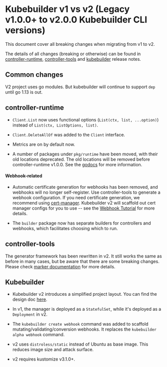 # Kubebuilder v1 vs v2 (Legacy v1.0.0+ to v2.0.0 Kubebuilder CLI versions)

This document cover all breaking changes when migrating from v1 to v2.

The details of all changes (breaking or otherwise) can be found in
[controller-runtime](https://github.com/kubernetes-sigs/controller-runtime/releases),
[controller-tools](https://github.com/kubernetes-sigs/controller-tools/releases)
and [kubebuilder](https://github.com/kubernetes-sigs/kubebuilder/releases)
release notes.

## Common changes

V2 project uses go modules. But kubebuilder will continue to support `dep` until
go 1.13 is out.

## controller-runtime

- `Client.List` now uses functional options (`List(ctx, list, ...option)`) instead
of `List(ctx, ListOptions, list)`.
- `Client.DeleteAllOf` was added to the `Client` interface.

- Metrics are on by default now.

- A number of packages under `pkg/runtime` have been moved, with their old
locations deprecated. The old locations will be removed before
controller-runtime v1.0.0. See the [godocs][pkg-runtime-godoc] for more
information.

#### Webhook-related

- Automatic certificate generation for webhooks has been removed, and webhooks
will no longer self-register. Use controller-tools to generate a webhook
configuration. If you need certificate generation, we recommend using
[cert-manager](https://github.com/jetstack/cert-manager). Kubebuilder v2 will
scaffold out cert manager configs for you to use -- see the
[Webhook Tutorial](/cronjob-tutorial/webhook-implementation.md) for more details.

- The `builder` package now has separate builders for controllers and webhooks,
which facilitates choosing which to run.

## controller-tools

The generator framework has been rewritten in v2. It still works the same as
before in many cases, but be aware that there are some breaking changes.
Please check [marker documentation](/reference/markers.md) for more details.

## Kubebuilder

- Kubebuilder v2 introduces a simplified project layout. You can find the design
doc [here](https://github.com/kubernetes-sigs/kubebuilder/blob/master/designs/simplified-scaffolding.md).

- In v1, the manager is deployed as a `StatefulSet`, while it's deployed as a
`Deployment` in v2.

- The `kubebuilder create webhook` command was added to scaffold
mutating/validating/conversion webhooks. It replaces the
`kubebuilder alpha webhook` command.

- v2 uses `distroless/static` instead of Ubuntu as base image. This reduces
image size and attack surface.

- v2 requires kustomize v3.1.0+.

[LeaderElectionRunable]: https://pkg.go.dev/sigs.k8s.io/controller-runtime/pkg/manager?tab=doc#LeaderElectionRunnable
[pkg-runtime-godoc]: https://pkg.go.dev/sigs.k8s.io/controller-runtime/pkg/runtime?tab=doc

